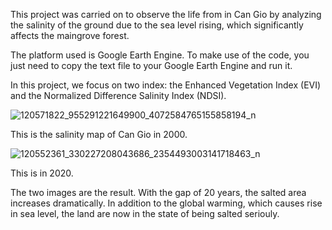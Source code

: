 This project was carried on to observe the life from in Can Gio by analyzing the salinity of the ground due to the sea level rising, which significantly affects the maingrove forest. 


The platform used is Google Earth Engine. To make use of the code, you just need to copy the text file to your Google Earth Engine and run it. 


In this project, we focus on two index: the Enhanced Vegetation Index (EVI) and the Normalized Difference Salinity Index (NDSI).


![120571822_955291221649900_4072584765155858194_n](https://user-images.githubusercontent.com/57124909/95021752-22e50a80-069d-11eb-9f9b-ee3e0aa12e15.png)

This is the salinity map of Can Gio in 2000.

![120552361_330227208043686_2354493003141718463_n](https://user-images.githubusercontent.com/57124909/95021791-6770a600-069d-11eb-836a-58ebabcb014b.png)

This is in 2020. 

The two images are the result. With the gap of 20 years, the salted area increases dramatically. In addition to the global warming, which causes rise in sea level, the land are now in the state of being salted seriouly. 
